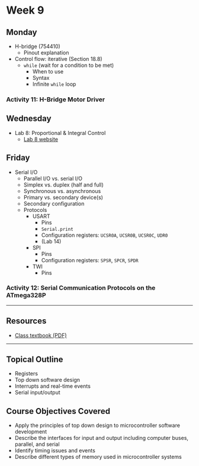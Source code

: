 # Week 9

## Monday
- H-bridge (754410)
  - Pinout explanation
- Control flow: iterative (Section 18.8)
  - `while` (wait for a condition to be met)
    - When to use
    - Syntax
    - Infinite `while` loop

### Activity 11: H-Bridge Motor Driver

## Wednesday
- Lab 8: Proportional & Integral Control
  - [Lab 8 website](https://doctor-pasquale.com/microcontrollers-lab-8/)

## Friday
- Serial I/O
  - Parallel I/O vs. serial I/O
  - Simplex vs. duplex (half and full)
  - Synchronous vs. asynchronous
  - Primary vs. secondary device(s)
  - Secondary configuration
  - Protocols
    - USART
      - Pins
      - `Serial.print`
      - Configuration registers: `UCSR0A`, `UCSR0B`, `UCSR0C`, `UDR0`
      - (Lab 14)
    - SPI
      - Pins
      - Configuration registers: `SPSR`, `SPCR`, `SPDR`
    - TWI
      - Pins

### Activity 12: Serial Communication Protocols on the ATmega328P

---

## Resources
- [Class textbook (PDF)](https://doctor-pasquale.com/wp-content/uploads/2021/02/The-Yellow-Book.pdf)

---

## Topical Outline
- Registers
- Top down software design
- Interrupts and real-time events
- Serial input/output

## Course Objectives Covered
- Apply the principles of top down design to microcontroller software development
- Describe the interfaces for input and output including computer buses, parallel, and serial
- Identify timing issues and events
- Describe different types of memory used in microcontroller systems
